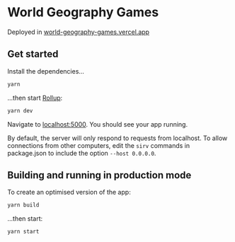 # World Geography Games

Deployed in [world-geography-games.vercel.app](https://world-geography-games.vercel.app/)

## Get started

Install the dependencies...

```bash
yarn
```

...then start [Rollup](https://rollupjs.org):

```bash
yarn dev
```

Navigate to [localhost:5000](http://localhost:5000). You should see your app running.

By default, the server will only respond to requests from localhost. To allow connections from other computers, edit the `sirv` commands in package.json to include the option `--host 0.0.0.0`.


## Building and running in production mode

To create an optimised version of the app:

```bash
yarn build
```

...then start:

```bash
yarn start
```
